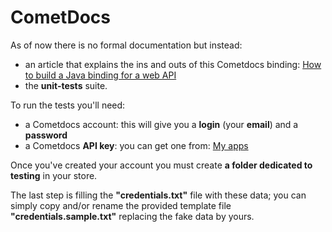 CometDocs
=========

As of now there is no formal documentation but instead:
* an article that explains the ins and outs of this Cometdocs binding: [How to build a Java binding for a web API](http://pragmateek.com/how-to-build-a-java-binding-for-a-web-api/)
* the **unit-tests** suite.

To run the tests you'll need:
* a Cometdocs account: this will give you a **login** (your **email**) and a **password**
* a Cometdocs **API key**: you can get one from: [My apps](https://www.cometdocs.com/developer/myApps)

Once you've created your account you must create **a folder dedicated to testing** in your store.

The last step is filling the **"credentials.txt"** file with these data; you can simply copy and/or rename the provided template file **"credentials.sample.txt"** replacing the fake data by yours.
